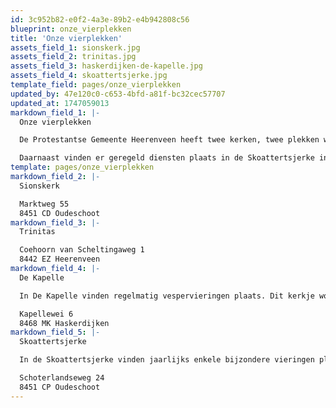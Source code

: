 ```yaml
---
id: 3c952b82-e0f2-4a3e-89b2-e4b942808c56
blueprint: onze_vierplekken
title: 'Onze vierplekken'
assets_field_1: sionskerk.jpg
assets_field_2: trinitas.jpg
assets_field_3: haskerdijken-de-kapelle.jpg
assets_field_4: skoattertsjerke.jpg
template_field: pages/onze_vierplekken
updated_by: 47e120c0-c653-4bfd-a81f-bc32cec57707
updated_at: 1747059013
markdown_field_1: |-
  Onze vierplekken

  De Protestantse Gemeente Heerenveen heeft twee kerken, twee plekken waar we wekelijks onze ontmoeting met de Drie-Eenheid en elkaar vieren. Dat zijn de Sionskerk in Oudeschoot en Trinitas in Heerenveen. Deze diensten zijn ook te volgen via de livestream, zie hieronder.

  Daarnaast vinden er geregeld diensten plaats in de Skoattertsjerke in Oudeschoot en De Kapelle in Haskerdijken.
template: pages/onze_vierplekken
markdown_field_2: |-
  Sionskerk

  Marktweg 55
  8451 CD Oudeschoot
markdown_field_3: |-
  Trinitas

  Coehoorn van Scheltingaweg 1
  8442 EZ Heerenveen
markdown_field_4: |-
  De Kapelle

  In De Kapelle vinden regelmatig vespervieringen plaats. Dit kerkje wordt beheerd door de Stichting Alde Fryske Tsjerken.

  Kapellewei 6
  8468 MK Haskerdijken
markdown_field_5: |-
  Skoattertsjerke

  In de Skoattertsjerke vinden jaarlijks enkele bijzondere vieringen plaats. Op woensdagmorgen (muv de zomervakantie) een ochtendgebed wordt gehouden van 08.45 tot 09.15 uur. De locatie is ook in gebruik voor Trouwdiensten en bij Begrafenissen.

  Schoterlandseweg 24
  8451 CP Oudeschoot
---
```

